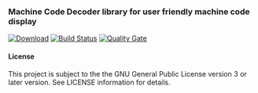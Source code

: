 ### Machine Code Decoder library for user friendly machine code display
[![Download](https://api.bintray.com/packages/hdecarne/maven/java-mcd-common/images/download.svg)](https://bintray.com/hdecarne/maven/java-mcd-common/_latestVersion)
[![Build Status](https://travis-ci.com/hdecarne/java-mcd.svg?branch=master)](https://travis-ci.com/hdecarne/java-mcd)
[![Quality Gate](https://sonarcloud.io/api/project_badges/measure?project=de.carne.common%3Ajava-mcd-common&metric=alert_status)](https://sonarcloud.io/dashboard/index/de.carne.common:java-mcd-common)

#### License
This project is subject to the the GNU General Public License version 3 or later version.
See LICENSE information for details.
